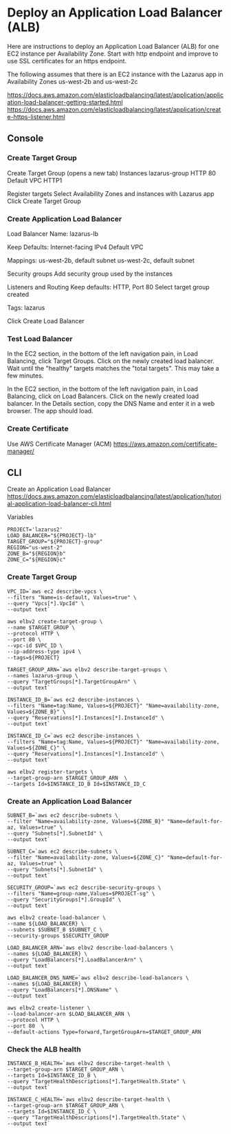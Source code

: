 # Deploy an Application Load Balancer (ALB)
Here are instructions to deploy an Application Load Balancer (ALB) for one EC2 instance per Availability Zone. Start with http endpoint and improve to use SSL certificates for an https endpoint.

The following assumes that there is an EC2 instance with the Lazarus app in Availability Zones us-west-2b and us-west-2c

https://docs.aws.amazon.com/elasticloadbalancing/latest/application/application-load-balancer-getting-started.html
https://docs.aws.amazon.com/elasticloadbalancing/latest/application/create-https-listener.html

## Console

### Create Target Group

Create Target Group (opens a new tab)
Instances
lazarus-group
HTTP
80
Default VPC
HTTP1

Register targets
Select Availability Zones and instances with Lazarus app
Click Create Target Group

### Create Application Load Balancer
Load Balancer Name: lazarus-lb

Keep Defaults:
Internet-facing
IPv4
Default VPC

Mappings: 
us-west-2b, default subnet
us-west-2c, default subnet

Security groups
Add security group used by the instances

Listeners and Routing
Keep defaults: HTTP, Port 80
Select target group created

Tags: lazarus

Click Create Load Balancer

### Test Load Balancer
In the EC2 section, in the bottom of the left navigation pain, in Load Balancing, click Target Groups.
Click on the newly created load balancer.
Wait until the "healthy" targets matches the "total targets". This may take a few minutes.

In the EC2 section, in the bottom of the left navigation pain, in Load Balancing, click on Load Balancers.
Click on the newly created load balancer.
In the Details section, copy the DNS Name and enter it in a web browser. The app should load.

### Create Certificate
Use AWS Certificate Manager (ACM)
https://aws.amazon.com/certificate-manager/

## CLI
Create an Application Load Balancer
https://docs.aws.amazon.com/elasticloadbalancing/latest/application/tutorial-application-load-balancer-cli.html

Variables
```shell
PROJECT='lazarus2'
LOAD_BALANCER="${PROJECT}-lb"
TARGET_GROUP="${PROJECT}-group"
REGION="us-west-2"
ZONE_B="${REGION}b"
ZONE_C="${REGION}c"

```

### Create Target Group

```shell
VPC_ID=`aws ec2 describe-vpcs \
--filters "Name=is-default, Values=true" \
--query "Vpcs[*].VpcId" \
--output text`

aws elbv2 create-target-group \
--name $TARGET_GROUP \
--protocol HTTP \
--port 80 \
--vpc-id $VPC_ID \
--ip-address-type ipv4 \
--tags=${PROJECT}

TARGET_GROUP_ARN=`aws elbv2 describe-target-groups \
--names lazarus-group \
--query "TargetGroups[*].TargetGroupArn" \
--output text`

INSTANCE_ID_B=`aws ec2 describe-instances \
--filters "Name=tag:Name, Values=${PROJECT}" "Name=availability-zone, Values=${ZONE_B}" \
--query "Reservations[*].Instances[*].InstanceId" \
--output text`

INSTANCE_ID_C=`aws ec2 describe-instances \
--filters "Name=tag:Name, Values=${PROJECT}" "Name=availability-zone, Values=${ZONE_C}" \
--query "Reservations[*].Instances[*].InstanceId" \
--output text`

aws elbv2 register-targets \
--target-group-arn $TARGET_GROUP_ARN  \
--targets Id=$INSTANCE_ID_B Id=$INSTANCE_ID_C

```

### Create an Application Load Balancer

```shell
SUBNET_B=`aws ec2 describe-subnets \
--filter "Name=availability-zone, Values=${ZONE_B}" "Name=default-for-az, Values=true" \
--query "Subnets[*].SubnetId" \
--output text`

SUBNET_C=`aws ec2 describe-subnets \
--filter "Name=availability-zone, Values=${ZONE_C}" "Name=default-for-az, Values=true" \
--query "Subnets[*].SubnetId" \
--output text`

SECURITY_GROUP=`aws ec2 describe-security-groups \
--filters "Name=group-name,Values=$PROJECT-sg" \
--query "SecurityGroups[*].GroupId" \
--output text`

aws elbv2 create-load-balancer \
--name ${LOAD_BALANCER} \
--subnets $SUBNET_B $SUBNET_C \
--security-groups $SECURITY_GROUP

LOAD_BALANCER_ARN=`aws elbv2 describe-load-balancers \
--names ${LOAD_BALANCER} \
--query "LoadBalancers[*].LoadBalancerArn" \
--output text`

LOAD_BALANCER_DNS_NAME=`aws elbv2 describe-load-balancers \
--names ${LOAD_BALANCER} \
--query "LoadBalancers[*].DNSName" \
--output text`

aws elbv2 create-listener \
--load-balancer-arn $LOAD_BALANCER_ARN \
--protocol HTTP \
--port 80  \
--default-actions Type=forward,TargetGroupArn=$TARGET_GROUP_ARN

```

### Check the ALB health

```shell
INSTANCE_B_HEALTH=`aws elbv2 describe-target-health \
--target-group-arn $TARGET_GROUP_ARN \
--targets Id=$INSTANCE_ID_B \
--query "TargetHealthDescriptions[*].TargetHealth.State" \
--output text`

INSTANCE_C_HEALTH=`aws elbv2 describe-target-health \
--target-group-arn $TARGET_GROUP_ARN \
--targets Id=$INSTANCE_ID_C \
--query "TargetHealthDescriptions[*].TargetHealth.State" \
--output text`

```
